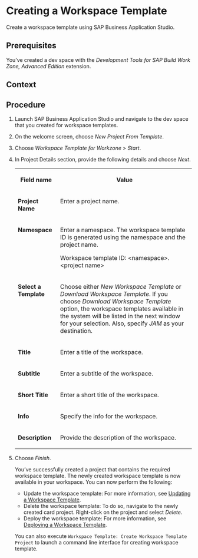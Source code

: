 <!-- loiod1a7b42015084959952f18ee5c5568f3 -->

# Creating a Workspace Template

Create a workspace template using SAP Business Application Studio.



<a name="loiod1a7b42015084959952f18ee5c5568f3__prereq_asx_vwy_wkb"/>

## Prerequisites

You’ve created a dev space with the *Development Tools for SAP Build Work Zone, Advanced Edition* extension.



<a name="loiod1a7b42015084959952f18ee5c5568f3__context_j4c_lly_ykb"/>

## Context



<a name="loiod1a7b42015084959952f18ee5c5568f3__steps_k4c_lly_ykb"/>

## Procedure

1.  Launch SAP Business Application Studio and navigate to the dev space that you created for workspace templates.

2.  On the welcome screen, choose *New Project From Template*.

3.  Choose *Workspace Template for Workzone* \> *Start*.

4.  In Project Details section, provide the following details and choose *Next*.


    <table>
    <tr>
    <th valign="top">

    Field name


    
    </th>
    <th valign="top">

    Value


    
    </th>
    </tr>
    <tr>
    <td valign="top">

    **Project Name**


    
    </td>
    <td valign="top">

    Enter a project name.


    
    </td>
    </tr>
    <tr>
    <td valign="top">

    **Namespace**


    
    </td>
    <td valign="top">

    Enter a namespace. The workspace template ID is generated using the namespace and the project name.

    Workspace template ID: <namespace\>.<project name\>


    
    </td>
    </tr>
    <tr>
    <td valign="top">

    **Select a Template**


    
    </td>
    <td valign="top">

    Choose either *New Workspace Template* or *Download Workspace Template*. If you choose *Download Workspace Template* option, the workspace templates available in the system will be listed in the next window for your selection. Also, specify *JAM* as your destination.


    
    </td>
    </tr>
    <tr>
    <td valign="top">

    **Title**


    
    </td>
    <td valign="top">

    Enter a title of the workspace.


    
    </td>
    </tr>
    <tr>
    <td valign="top">

    **Subtitle**


    
    </td>
    <td valign="top">

    Enter a subtitle of the workspace.


    
    </td>
    </tr>
    <tr>
    <td valign="top">

    **Short Title**


    
    </td>
    <td valign="top">

    Enter a short title of the workspace.


    
    </td>
    </tr>
    <tr>
    <td valign="top">

    **Info**


    
    </td>
    <td valign="top">

    Specify the info for the workspace.


    
    </td>
    </tr>
    <tr>
    <td valign="top">

    **Description**


    
    </td>
    <td valign="top">

    Provide the description of the workspace.


    
    </td>
    </tr>
    </table>
    
5.  Choose *Finish*.

    You’ve successfully created a project that contains the required workspace template. The newly created workspace template is now available in your workspace. You can now perform the following:

    -   Update the workspace template: For more information, see [Updating a Workspace Template](updating-a-workspace-template-569df27.md).
    -   Delete the workspace template: To do so, navigate to the newly created card project. Right-click on the project and select *Delete*.
    -   Deploy the workspace template: For more information, see [Deploying a Workspace Template](deploying-a-workspace-template-d435663.md).

    You can also execute `Workspace Template: Create Workspace Template Project` to launch a command line interface for creating workspace template.


